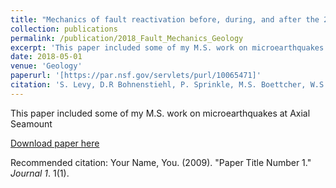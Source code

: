 ```yaml
---
title: "Mechanics of fault reactivation before, during, and after the 2015 eruption of Axial Seamount"
collection: publications
permalink: /publication/2018_Fault_Mechanics_Geology
excerpt: 'This paper included some of my M.S. work on microearthquakes at Axial Seamount'
date: 2018-05-01
venue: 'Geology'
paperurl: '[https://par.nsf.gov/servlets/purl/10065471]'
citation: 'S. Levy, D.R Bohnenstiehl, P. Sprinkle, M.S. Boettcher, W.S.D. Wilcock, M. Tolstoy, F. Waldhauser; Mechanics of fault reactivation before, during, and after the 2015 eruption of Axial Seamount. Geology 2018;; 46 (5): 447–450. doi: https://doi.org/10.1130/G39978.1'
---
```

This paper included some of my M.S. work on microearthquakes at Axial Seamount

[Download paper here](http://academicpages.github.io/files/paper1.pdf)

Recommended citation: Your Name, You. (2009). "Paper Title Number 1." <i>Journal 1</i>. 1(1).
